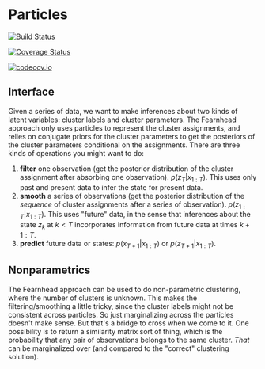 # Particles

[![Build Status](https://travis-ci.org/kleinschmidt/Particles.jl.svg?branch=master)](https://travis-ci.org/kleinschmidt/Particles.jl)

[![Coverage Status](https://coveralls.io/repos/kleinschmidt/Particles.jl/badge.svg?branch=master&service=github)](https://coveralls.io/github/kleinschmidt/Particles.jl?branch=master)

[![codecov.io](http://codecov.io/github/kleinschmidt/Particles.jl/coverage.svg?branch=master)](http://codecov.io/github/kleinschmidt/Particles.jl?branch=master)

## Interface

Given a series of data, we want to make inferences about two kinds of latent
variables: cluster labels and cluster parameters.  The Fearnhead approach only
uses particles to represent the cluster assignments, and relies on conjugate
priors for the cluster parameters to get the posteriors of the cluster
parameters conditional on the assignments.  There are three kinds of operations
you might want to do:

1. **filter** one observation (get the posterior distribution of the cluster
   assignment after absorbing one observation).  $p(z_T | x_{1:T})$.  This uses
   only past and present data to infer the state for present data.
2. **smooth** a series of observations (get the posterior distribution of the
   _sequence_ of cluster assignments after a series of observation).  $p(z_{1:T}
   | x_{1:T})$.  This uses "future" data, in the sense that inferences about the
   state $z_k$ at $k<T$ incorporates information from future data at times
   $k+1:T$.
3. **predict** future data or states: $p(x_{T+1} | x_{1:T})$ or $p(z_{T+1} |
   x_{1:T})$.

## Nonparametrics

The Fearnhead approach can be used to do non-parametric clustering, where the
number of clusters is unknown.  This makes the filtering/smoothing a little
tricky, since the cluster labels might not be consistent across particles.  So
just marginalizing across the particles doesn't make sense.  But that's a bridge
to cross when we come to it.  One possibility is to return a similarity matrix
sort of thing, which is the probability that any pair of observations belongs to
the same cluster.  _That_ can be marginalized over (and compared to the
"correct" clustering solution).
